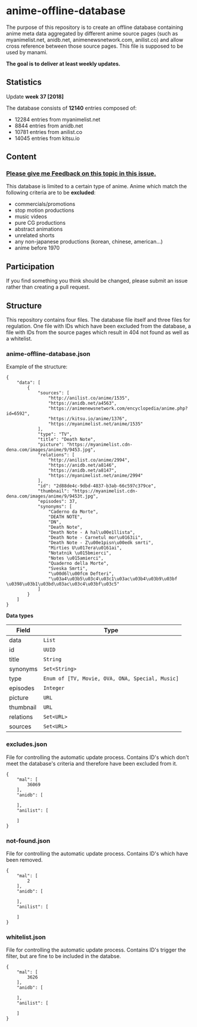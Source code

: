 # anime-offline-database
The purpose of this repository is to create an offline database containing anime meta data aggregated by different anime source pages (such as myanimelist.net, anidb.net, animenewsnetwork.com, anilist.co) and allow cross reference between those source pages. This file is supposed to be used by manami.

**The goal is to deliver at least weekly updates.**

## Statistics
Update **week 37 [2018]**

The database consists of **12140** entries composed of:
+ 12284 entries from myanimelist.net
+ 8844 entries from anidb.net
+ 10781 entries from anilist.co
+ 14045 entries from kitsu.io

## Content

### [Please give me Feedback on this topic in this issue.](https://github.com/manami-project/anime-offline-database/issues/1)

This database is limited to a certain type of anime. Anime which match the following criteria are to be **excluded**:
+ commercials/promotions
+ stop motion productions
+ music videos
+ pure CG productions
+ abstract animations
+ unrelated shorts
+ any non-japanese productions (korean, chinese, american...)
+ anime before 1970

## Participation
If you find something you think should be changed, please submit an issue rather than creating a pull request.

## Structure
This repository contains four files. The database file itself and three files for regulation. One file with IDs which have been excluded from the database, a file with IDs from the source pages which result in 404 not found as well as a whitelist.

### anime-offline-database.json
Example of the structure:
```
{
    "data": [
        {
            "sources": [
                "http://anilist.co/anime/1535",
                "https://anidb.net/a4563",
                "https://animenewsnetwork.com/encyclopedia/anime.php?id=6592",
                "https://kitsu.io/anime/1376",
                "https://myanimelist.net/anime/1535"
            ],
            "type": "TV",
            "title": "Death Note",
            "picture": "https://myanimelist.cdn-dena.com/images/anime/9/9453.jpg",
            "relations": [
                "http://anilist.co/anime/2994",
                "https://anidb.net/a8146",
                "https://anidb.net/a8147",
                "https://myanimelist.net/anime/2994"
            ],
            "id": "2d88de4c-9dbd-4837-b3ab-66c597c379ce",
            "thumbnail": "https://myanimelist.cdn-dena.com/images/anime/9/9453t.jpg",
            "episodes": 37,
            "synonyms": [
                "Caderno da Morte",
                "DEATH NOTE",
                "DN",
                "Death Note",
                "Death Note - A hal\u00e1llista",
                "Death Note - Carnetul mor\u0163ii",
                "Death Note - Z\u00e1pisn\u00edk smrti",
                "Mirties U\u017era\u0161ai",
                "Notatnik \u015bmierci",
                "Notes \u015amierci",
                "Quaderno della Morte",
                "Sveska Smrti",
                "\u00d6l\u00fcm Defteri",
                "\u03a4\u03b5\u03c4\u03c1\u03ac\u03b4\u03b9\u03bf \u0398\u03b1\u03bd\u03ac\u03c4\u03bf\u03c5"
            ]
        }
    ]
}
```
**Data types**

| Field | Type |
| --- | --- |
| data | ```List``` |
| id | ```UUID``` |
| title | ```String``` |
| synonyms | ```Set<String>``` |
| type | ```Enum of [TV, Movie, OVA, ONA, Special, Music]``` |
| episodes | ```Integer``` |
| picture | ```URL``` |
| thumbnail | ```URL``` |
| relations | ```Set<URL>``` |
| sources | ```Set<URL>``` |

### excludes.json
File for controlling the automatic update process. Contains ID's which don't meet the database's criteria and therefore have been excluded from it.
```
{
    "mal": [
        36069
    ],
    "anidb": [

    ],
    "anilist": [

    ]
}
```

### not-found.json
File for controlling the automatic update process. Contains ID's which have been removed.
```
{
    "mal": [
        2
    ],
    "anidb": [

    ],
    "anilist": [

    ]
}
```

### whitelist.json
File for controlling the automatic update process. Contains ID's trigger the filter, but are fine to be included in the databse.
```
{
    "mal": [
        3626
    ],
    "anidb": [

    ],
    "anilist": [

    ]
}
```